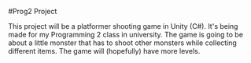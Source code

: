 #Prog2 Project 

This project will be a platformer shooting game in Unity (C#). It's being made for my Programming 2 class in university. The game is going to be about a little monster that has to shoot other monsters while collecting different items. The game will (hopefully) have more levels.
